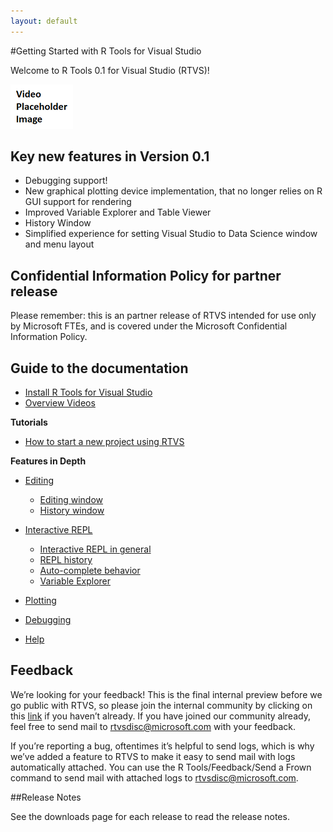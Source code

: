 ```yaml
---
layout: default
---
```

#Getting Started with R Tools for Visual Studio

Welcome to R Tools 0.1 for Visual Studio (RTVS)!
 
[![R Tools for Visual Studio](./media/video-placeholder-image.png)](https://channel9.msdn.com/events/Visual-Studio/?TBD?)

## Key new features in Version 0.1
* Debugging support!
* New graphical plotting device implementation, that no longer relies on R GUI support for rendering
* Improved Variable Explorer and Table Viewer
* History Window
* Simplified experience for setting Visual Studio to Data Science window and menu layout

## Confidential Information Policy for partner release
Please remember: this is an partner release of RTVS intended for use only by Microsoft FTEs, and is covered under the Microsoft Confidential Information Policy.


## Guide to the documentation

* [Install R Tools for Visual Studio](Installation.md)
* [Overview Videos](Videos.md)

**Tutorials**

* [How to start a new project using RTVS](start-project.md)

**Features in Depth**

* [Editing](editing.md)
	* [Editing window](editing.md#editing-window)
	* [History window](editing.md#history-window)
* [Interactive REPL](interactive-repl.md)
	* [Interactive REPL in general](interactive-repl.md#repl-general)
	* [REPL history](Interactive-repl.md#repl-history)
	* [Auto-complete behavior](Interactive-repl.md#auto-complete)
	* [Variable Explorer](Interactive-repl.md#variable-explorer)

* [Plotting](Plotting.md)

* [Debugging](Debugging.md)

* [Help](Help.md)


## Feedback
We’re looking for your feedback! This is the final internal preview before we go public with RTVS, so please join the internal community by clicking on this [link](TBD) if you haven’t already. If you have joined our community already, feel free to send mail to rtvsdisc@microsoft.com with your feedback.

If you’re reporting a bug, oftentimes it’s helpful to send logs, which is why we’ve added a feature to RTVS to make it easy to send mail with logs automatically attached. You can use the R Tools/Feedback/Send a Frown command to send mail with attached logs to rtvsdisc@microsoft.com.

##Release Notes

See the downloads page for each release to read the release notes.

